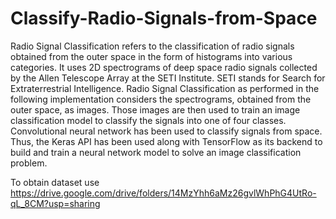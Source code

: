 # Classify-Radio-Signals-from-Space

Radio Signal Classification refers to the classification of radio signals obtained from the outer space in the form of histograms into various categories. 
It uses 2D spectrograms of deep space radio signals collected by the Allen Telescope Array at the SETI Institute. 
SETI stands for Search for Extraterrestrial Intelligence. 
Radio Signal Classification as performed in the following implementation considers the spectrograms, obtained from the outer space, as images. 
Those images are then used to train an image classification model to classify the signals into one of four classes. 
Convolutional neural network has been used to classify signals from space. 
Thus, the Keras API has been used along with TensorFlow as its backend to build and train a neural network model to solve an image classification problem.

To obtain dataset use https://drive.google.com/drive/folders/14MzYhh6aMz26gvlWhPhG4UtRo-qL_8CM?usp=sharing
